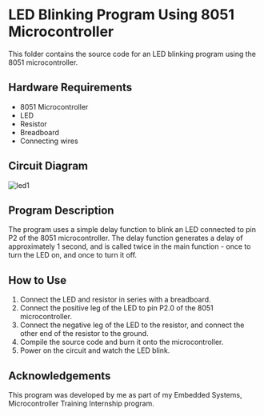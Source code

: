 
# LED Blinking Program Using 8051 Microcontroller


This folder contains the source code for an LED blinking program using the 8051 microcontroller.


## Hardware Requirements
* 8051 Microcontroller
* LED
* Resistor
* Breadboard
* Connecting wires
## Circuit Diagram

![led1](https://user-images.githubusercontent.com/50737229/233836168-1c8cdb1f-c644-43d5-8b07-8a3ffd3fd64f.png)

## Program Description

The program uses a simple delay function to blink an LED connected to pin P2 of the 8051 microcontroller. The delay function generates a delay of approximately 1 second, and is called twice in the main function - once to turn the LED on, and once to turn it off.
## How to Use
1. Connect the LED and resistor in series with a breadboard.
2. Connect the positive leg of the LED to pin P2.0 of the 8051 microcontroller.
3. Connect the negative leg of the LED to the resistor, and connect the other end of the resistor to the ground.
4. Compile the source code and burn it onto the microcontroller.
5. Power on the circuit and watch the LED blink.
## Acknowledgements
This program was developed by me  as part of my Embedded Systems, Microcontroller Training Internship program.
